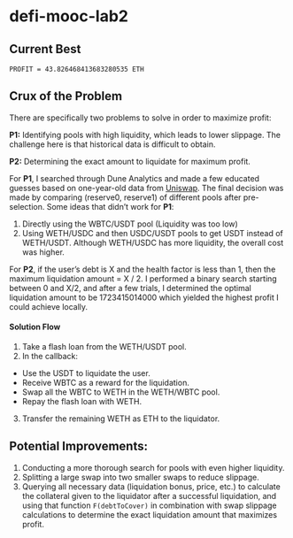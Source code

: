 # defi-mooc-lab2

## Current Best

`PROFIT = 43.826468413683280535 ETH`

## Crux of the Problem

There are specifically two problems to solve in order to maximize profit:

**P1:** Identifying pools with high liquidity, which leads to lower slippage. The challenge here is that historical data is difficult to obtain.

**P2:** Determining the exact amount to liquidate for maximum profit.

For **P1**, I searched through Dune Analytics and made a few educated guesses based on one-year-old data from [Uniswap](https://app.uniswap.org/explore/pools/ethereum/0x0d4a11d5EEaaC28EC3F61d100daF4d40471f1852). The final decision was made by comparing (reserve0, reserve1) of different pools after pre-selection.
Some ideas that didn’t work for **P1**:
1. Directly using the WBTC/USDT pool (Liquidity was too low)
2. Using WETH/USDC and then USDC/USDT pools to get USDT instead of WETH/USDT. Although WETH/USDC has more liquidity, the overall cost was higher.

For **P2**, if the user’s debt is X and the health factor is less than 1, then the maximum liquidation amount = X / 2. I performed a binary search starting between 0 and X/2, and after a few trials, I determined the optimal liquidation amount to be 1723415014000 which yielded the highest profit I could achieve locally.

#### Solution Flow
1. Take a flash loan from the WETH/USDT pool.
2. In the callback:
  * Use the USDT to liquidate the user.
  * Receive WBTC as a reward for the liquidation.
  * Swap all the WBTC to WETH in the WETH/WBTC pool.
  * Repay the flash loan with WETH.
3. Transfer the remaining WETH as ETH to the liquidator.

## Potential Improvements:

1. Conducting a more thorough search for pools with even higher liquidity.
2. Splitting a large swap into two smaller swaps to reduce slippage.
3. Querying all necessary data (liquidation bonus, price, etc.) to calculate the collateral given to the liquidator after a successful liquidation, and using that function `F(debtToCover)` in combination with swap slippage calculations to determine the exact liquidation amount that maximizes profit.